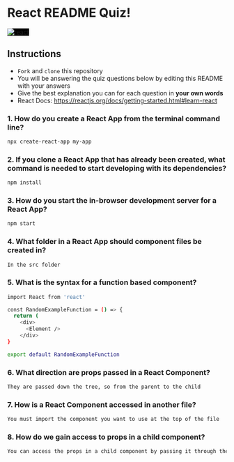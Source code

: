 # React README Quiz!

<div>
  <img alt="react" style="background-color: black" src="https://betabeers.com/static/uploads/blog/20170420_React_logo_wordmark.png" />
</div>

## Instructions

- `Fork` and `clone` this repository
- You will be answering the quiz questions below by editing this README with your answers
- Give the best explanation you can for each question in **your own words**
- React Docs: https://reactjs.org/docs/getting-started.html#learn-react

### 1. How do you create a React App from the terminal command line?

```sh
npx create-react-app my-app
```

### 2. If you clone a React App that has already been created, what command is needed to start developing with its dependencies?

```sh
npm install
```

### 3. How do you start the in-browser development server for a React App?

```sh
npm start
```

### 4. What folder in a React App should component files be created in?

```sh
In the src folder
```

### 5. What is the syntax for a function based component?

```sh
import React from 'react'

const RandomExampleFunction = () => {
  return (
    <div>
      <Element />
    </div>
}

export default RandomExampleFunction
```

### 6. What direction are props passed in a React Component?

```sh
They are passed down the tree, so from the parent to the child
```

### 7. How is a React Component accessed in another file?

```sh
You must import the component you want to use at the top of the file
```

### 8. How do we gain access to props in a child component?

```sh
You can access the props in a child component by passing it through the function as an argument and using {} around the prop value inside the function. You use dot notation with the props argument to access the specific value that you want to use.
```
